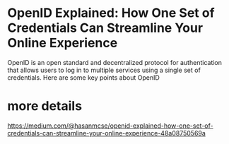 ﻿# OpenID Explained: How One Set of Credentials Can Streamline Your Online Experience
 OpenID is an open standard and decentralized protocol for authentication that allows users to log in to multiple services using a single set of credentials. Here are some key points about OpenID


 # more details
  https://medium.com/@hasanmcse/openid-explained-how-one-set-of-credentials-can-streamline-your-online-experience-48a08750569a
 
